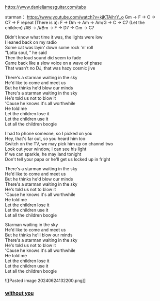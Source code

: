 https://www.danieljamesguitar.com/tabs

starman：
https://www.youtube.com/watch?v=kjKTAihrY_o
Gm -> F -> C -> C7 -> F 
repeat
(There is a):
F -> Dm -> Am -> Am/G -> C -> C7
(Let the children)
/#B -> /#Bm -> F -> D7 -> Gm -> C7 

Didn't know what time it was, the lights were low  
I leaned back on my radio  
Some cat was layin' down some rock 'n' roll  
"Lotta soul, " he said  
Then the loud sound did seem to fade  
Came back like a slow voice on a wave of phase  
That wasn't no DJ, that was hazy cosmic jive

There's a starman waiting in the sky  
He'd like to come and meet us  
But he thinks he'd blow our minds  
There's a starman waiting in the sky  
He's told us not to blow it  
'Cause he knows it's all worthwhile  
He told me  
Let the children lose it  
Let the children use it  
Let all the children boogie

I had to phone someone, so I picked on you  
Hey, that's far out, so you heard him too  
Switch on the TV, we may pick him up on channel two  
Look out your window, I can see his light  
If we can sparkle, he may land tonight  
Don't tell your papa or he'll get us locked up in fright

There's a starman waiting in the sky  
He'd like to come and meet us  
But he thinks he'd blow our minds  
There's a starman waiting in the sky  
He's told us not to blow it  
'Cause he knows it's all worthwhile  
He told me  
Let the children lose it  
Let the children use it  
Let all the children boogie

Starman waiting in the sky  
He'd like to come and meet us  
But he thinks he'll blow our minds  
There's a starman waiting in the sky  
He's told us not to blow it  
'Cause he knows it's all worthwhile  
He told me  
Let the children lose it  
Let the children use it  
Let all the children boogie

![[Pasted image 20240624132200.png]]

### [without you](https://uk.video.search.yahoo.com/yhs/search?fr=yhs-fc-1_26&ei=UTF-8&hsimp=yhs-1_26&hspart=fc&param1=7&param2=eJwtj91ugzAMRl8ll61UwM4fhF5NUB5g2tWqqgo0gwhoKqDatKefM1W%2B%2BI7tEynu%2Fe18vLzXCKC40efD5U4910AUNxQdhTGGyD%2FizoIulQEoZY6luxEUKKBsLVJbtFBqa5Hs3gXSvSN8WqI5%2FPppsplKge1m2%2Fn7FtbhyCjdxGjAwsp%2BGMIV1TXfM%2Ft4TO7btaPfMiXyVGi2G4dtng5s8qNjvevGsGfdsITZZchNCrHYar%2Fs4l9P4q9X%2F7rkubrlnyVWdYUaksK8yQTx1CSmUnVyEko2SnBeiCb6XZQ5cHIgQfHB6WhdSpkKyT%2F%2FAM05Wx8%3D&p=Without+you+badfinger+chords&type=fc_ACADF7E15F7_s69_g_e_d_n260_c999#id=2&vid=ac4be17d07aaacd4180e032435ad8882&action=click)
